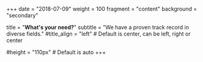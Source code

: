 +++
date = "2018-07-09"
weight = 100
fragment = "content"
background = "secondary"

title = "**What's your need?**"
subtitle = "We have a proven track record in diverse fields."
#title_align = "left" # Default is center, can be left, right or center

#height = "110px" # Default is auto
+++
